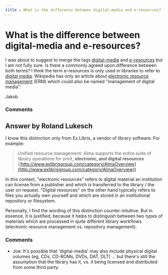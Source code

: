 ```yaml
---
title : What is the difference between digital-media and e-resources?
---
```

What is the difference between digital-media and e-resources?
=====================
I was about to suggest to merge the tags
[digital-media](/questions/tagged/digital-media "show questions tagged 'digital-media'")
and
[e-resources](/questions/tagged/e-resources "show questions tagged 'e-resources'")
but I am not fully sure. Is there a commonly agreed upon difference
between both terms? I think the term e-resources is only used in
libraries to refer to [digital
media](http://en.wikipedia.org/wiki/Digital_media). Wikipedia has only
an article about [electronic resource
management](http://en.wikipedia.org/wiki/Electronic_resource_management)
(ERM) which could also be named "management of digital media".

Jakob

### Comments ###


Answer by Roland Lukesch
----------------
I know this distinction only from Ex Libris, a vendor of library
software. For example:

> Unified resource management: Alma supports the entire suite of library
> operations for print, **electronic, and digital resources**
> ([http://www.exlibrisgroup.com/category/AlmaOverview](http://www.exlibrisgroup.com/category/AlmaOverview))

In this context, "electronic resources" refers to digital material an
institution can license from a publisher and which is transferred to the
library / the user on request. "Digital resources" on the other hand
typically refers to files you actually own yourself and which are stored
in an institutional repository or filesystem.

Personally, I find the wording of this distinction counter-intuitive.
But in essence, it is justified, because it helps to distinguish between
two types of materials which are processed in quite different library
workflows (electronic resource management vs. repository management).

### Comments ###
* Joe: It's possible that 'digital-media' may also include physical digital
volumes (eg, CDs, CD-ROMs, DVDs, DAT, DLT) ... but there's still the
assumption that the library has it, vs. it being licensed and
distributed from some third party.

